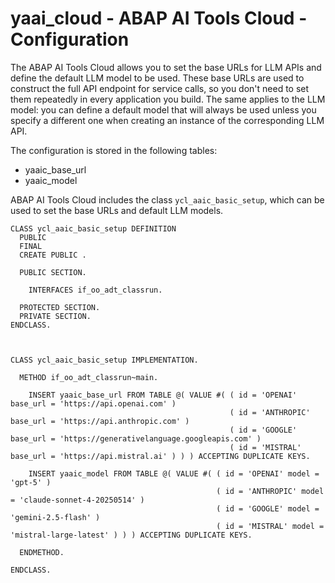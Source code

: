 # yaai_cloud - ABAP AI Tools Cloud - Configuration

The ABAP AI Tools Cloud allows you to set the base URLs for LLM APIs and define the default LLM model to be used. These base URLs are used to construct the full API endpoint for service calls, so you don't need to set them repeatedly in every application you build. The same applies to the LLM model: you can define a default model that will always be used unless you specify a different one when creating an instance of the corresponding LLM API.

The configuration is stored in the following tables:
 - yaaic_base_url
 - yaaic_model

ABAP AI Tools Cloud includes the class `ycl_aaic_basic_setup`, which can be used to set the base URLs and default LLM models.

```abap
CLASS ycl_aaic_basic_setup DEFINITION
  PUBLIC
  FINAL
  CREATE PUBLIC .

  PUBLIC SECTION.

    INTERFACES if_oo_adt_classrun.

  PROTECTED SECTION.
  PRIVATE SECTION.
ENDCLASS.



CLASS ycl_aaic_basic_setup IMPLEMENTATION.

  METHOD if_oo_adt_classrun~main.

    INSERT yaaic_base_url FROM TABLE @( VALUE #( ( id = 'OPENAI' base_url = 'https://api.openai.com' )
                                                 ( id = 'ANTHROPIC' base_url = 'https://api.anthropic.com' )
                                                 ( id = 'GOOGLE' base_url = 'https://generativelanguage.googleapis.com' )
                                                 ( id = 'MISTRAL' base_url = 'https://api.mistral.ai' ) ) ) ACCEPTING DUPLICATE KEYS.

    INSERT yaaic_model FROM TABLE @( VALUE #( ( id = 'OPENAI' model = 'gpt-5' )
                                              ( id = 'ANTHROPIC' model = 'claude-sonnet-4-20250514' )
                                              ( id = 'GOOGLE' model = 'gemini-2.5-flash' )
                                              ( id = 'MISTRAL' model = 'mistral-large-latest' ) ) ) ACCEPTING DUPLICATE KEYS.

  ENDMETHOD.

ENDCLASS.
```